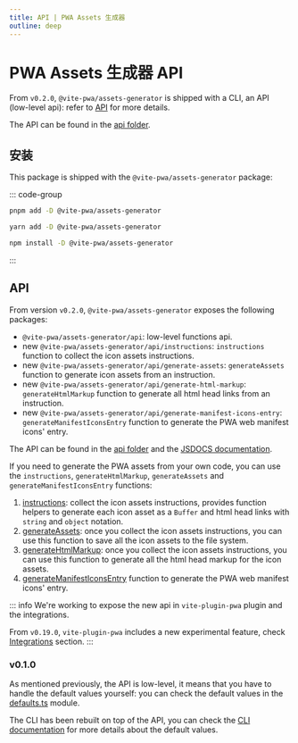 ```yaml
---
title: API | PWA Assets 生成器
outline: deep
---
```


# PWA Assets 生成器 API

From `v0.2.0`, `@vite-pwa/assets-generator` is shipped with a CLI, an API (low-level api): refer to [API](#api) for more details.

The API can be found in the [api folder](https://github.com/vite-pwa/assets-generator/tree/main/src/api).

## 安装

This package is shipped with the `@vite-pwa/assets-generator` package:

::: code-group
  ```bash [pnpm]
  pnpm add -D @vite-pwa/assets-generator
  ```
  ```bash [yarn]
  yarn add -D @vite-pwa/assets-generator
  ```
  ```bash [npm]
  npm install -D @vite-pwa/assets-generator
  ```
:::

## API

From version `v0.2.0`, `@vite-pwa/assets-generator` exposes the following packages:
- `@vite-pwa/assets-generator/api`: low-level functions api.
- new `@vite-pwa/assets-generator/api/instructions`: `instructions` function to collect the icon assets instructions.
- new `@vite-pwa/assets-generator/api/generate-assets`: `generateAssets` function to generate icon assets from an instruction.
- new `@vite-pwa/assets-generator/api/generate-html-markup`: `generateHtmlMarkup` function to generate all html head links from an instruction.
- new `@vite-pwa/assets-generator/api/generate-manifest-icons-entry`: `generateManifestIconsEntry` function to generate the PWA web manifest icons' entry.

The API can be found in the [api folder](https://github.com/vite-pwa/assets-generator/tree/main/src/api) and the [JSDOCS documentation](https://paka.dev/npm/@vite-pwa/assets-generator).

If you need to generate the PWA assets from your own code, you can use the `instructions`, `generateHtmlMarkup`, `generateAssets` and `generateManifestIconsEntry` functions:
1) [instructions](https://github.com/vite-pwa/assets-generator/tree/main/src/api/instructions.ts): collect the icon assets instructions, provides function helpers to generate each icon asset as a `Buffer` and html head links with `string` and `object` notation.
2) [generateAssets](https://github.com/vite-pwa/assets-generator/tree/main/src/api/generate-assets.ts): once you collect the icon assets instructions, you can use this function to save all the icon assets to the file system.
3) [generateHtmlMarkup](https://github.com/vite-pwa/assets-generator/tree/main/src/api/generate-html-markup.ts): once you collect the icon assets instructions, you can use this function to generate all the html head markup for the icon assets.
4) [generateManifestIconsEntry](https://github.com/vite-pwa/assets-generator/tree/main/src/api/generate-manifest-icons-entry.ts) function to generate the PWA web manifest icons' entry.

::: info
We're working to expose the new api in `vite-plugin-pwa` plugin and the integrations.

From `v0.19.0`, `vite-plugin-pwa` includes a new experimental feature, check [Integrations](/assets-generator/integrations) section.
:::

### v0.1.0 <Badge text="deprecated" type="warning" />

As mentioned previously, the API is low-level, it means that you have to handle the default values yourself: you can check the default values in the [defaults.ts](https://github.com/vite-pwa/assets-generator/tree/main/src/api/defaults.ts) module.

The CLI has been rebuilt on top of the API, you can check the [CLI documentation](/assets-generator/cli) for more details about the default values.


